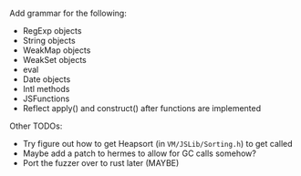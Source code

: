 Add grammar for the following:

* RegExp objects
* String objects
* WeakMap objects
* WeakSet objects
* eval
* Date objects
* Intl methods
* JSFunctions
* Reflect apply() and construct() after functions are implemented

Other TODOs:

* Try figure out how to get Heapsort (in `VM/JSLib/Sorting.h`) to get called
* Maybe add a patch to hermes to allow for GC calls somehow?
* Port the fuzzer over to rust later (MAYBE)
